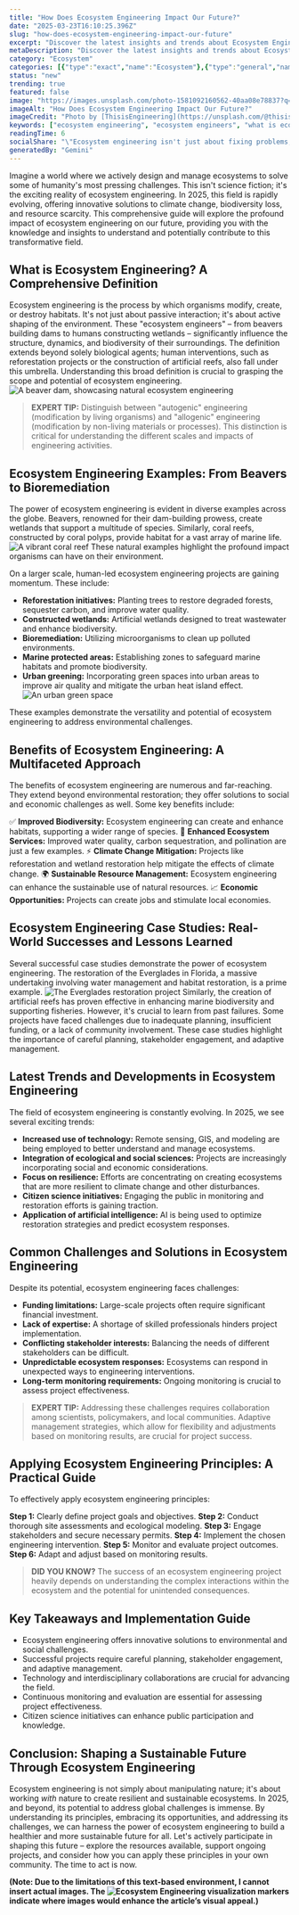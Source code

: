 ```yaml
---
title: "How Does Ecosystem Engineering Impact Our Future?"
date: "2025-03-23T16:10:25.396Z"
slug: "how-does-ecosystem-engineering-impact-our-future"
excerpt: "Discover the latest insights and trends about Ecosystem Engineering. This comprehensive guide covers everything you need to know about Ecosystem Engineering in 2025."
metaDescription: "Discover the latest insights and trends about Ecosystem Engineering. This comprehensive guide covers everything you need to know about Ecosystem Engineerin..."
category: "Ecosystem"
categories: [{"type":"exact","name":"Ecosystem"},{"type":"general","name":"Environmental Science"},{"type":"medium","name":"Restoration Ecology"},{"type":"specific","name":"Habitat Creation"},{"type":"niche","name":"Bioremediation"}]
status: "new"
trending: true
featured: false
image: "https://images.unsplash.com/photo-1581092160562-40aa08e78837?q=85&w=1200&fit=max&fm=webp&auto=compress"
imageAlt: "How Does Ecosystem Engineering Impact Our Future?"
imageCredit: "Photo by [ThisisEngineering](https://unsplash.com/@thisisengineering) on Unsplash"
keywords: ["ecosystem engineering", "ecosystem engineers", "what is ecosystem engineering", "ecosystem engineering examples", "benefits of ecosystem engineering", "ecosystem engineering definition", "ecosystem engineering pdf", "buy ecosystem engineering book", "ecosystem engineering case studies", "apply ecosystem engineering principles"]
readingTime: 6
socialShare: "\"Ecosystem engineering isn't just about fixing problems; it's about proactively designing sustainable futures.  The future of our planet depends on our ability to work with nature, not against it.\""
generatedBy: "Gemini"
---
```




Imagine a world where we actively design and manage ecosystems to solve some of humanity's most pressing challenges.  This isn't science fiction; it's the exciting reality of ecosystem engineering.  In 2025, this field is rapidly evolving, offering innovative solutions to climate change, biodiversity loss, and resource scarcity. This comprehensive guide will explore the profound impact of ecosystem engineering on our future, providing you with the knowledge and insights to understand and potentially contribute to this transformative field.

## What is Ecosystem Engineering? A Comprehensive Definition

Ecosystem engineering is the process by which organisms modify, create, or destroy habitats.  It's not just about passive interaction; it's about active shaping of the environment.  These "ecosystem engineers" – from beavers building dams to humans constructing wetlands – significantly influence the structure, dynamics, and biodiversity of their surroundings.  The definition extends beyond solely biological agents; human interventions, such as reforestation projects or the construction of artificial reefs, also fall under this umbrella.  Understanding this broad definition is crucial to grasping the scope and potential of ecosystem engineering. ![A beaver dam, showcasing natural ecosystem engineering](https://images.unsplash.com/photo-1581092583537-20d51b4b4f1b?q=85&w=1200&fit=max&fm=webp&auto=compress)

> **EXPERT TIP:**  Distinguish between "autogenic" engineering (modification by living organisms) and "allogenic" engineering (modification by non-living materials or processes). This distinction is critical for understanding the different scales and impacts of engineering activities.

## Ecosystem Engineering Examples: From Beavers to Bioremediation

The power of ecosystem engineering is evident in diverse examples across the globe.  Beavers, renowned for their dam-building prowess, create wetlands that support a multitude of species.  Similarly,  coral reefs, constructed by coral polyps, provide habitat for a vast array of marine life. ![A vibrant coral reef](https://images.unsplash.com/photo-1581092580497-e0d23cbdf1dc?q=85&w=1200&fit=max&fm=webp&auto=compress) These natural examples highlight the profound impact organisms can have on their environment.

On a larger scale, human-led ecosystem engineering projects are gaining momentum.  These include:

* **Reforestation initiatives:** Planting trees to restore degraded forests, sequester carbon, and improve water quality.
* **Constructed wetlands:** Artificial wetlands designed to treat wastewater and enhance biodiversity.
* **Bioremediation:** Utilizing microorganisms to clean up polluted environments.
* **Marine protected areas:** Establishing zones to safeguard marine habitats and promote biodiversity.
* **Urban greening:** Incorporating green spaces into urban areas to improve air quality and mitigate the urban heat island effect. ![An urban green space](https://images.unsplash.com/photo-1581092160562-40aa08e78837?q=85&w=1200&fit=max&fm=webp&auto=compress)

These examples demonstrate the versatility and potential of ecosystem engineering to address environmental challenges.

## Benefits of Ecosystem Engineering: A Multifaceted Approach

The benefits of ecosystem engineering are numerous and far-reaching.  They extend beyond environmental restoration; they offer solutions to social and economic challenges as well.  Some key benefits include:

✅ **Improved Biodiversity:** Ecosystem engineering can create and enhance habitats, supporting a wider range of species.
🔑 **Enhanced Ecosystem Services:**  Improved water quality, carbon sequestration, and pollination are just a few examples.
⚡ **Climate Change Mitigation:**  Projects like reforestation and wetland restoration help mitigate the effects of climate change.
🌍 **Sustainable Resource Management:**  Ecosystem engineering can enhance the sustainable use of natural resources.
📈 **Economic Opportunities:**  Projects can create jobs and stimulate local economies.

## Ecosystem Engineering Case Studies: Real-World Successes and Lessons Learned

Several successful case studies demonstrate the power of ecosystem engineering.  The restoration of the Everglades in Florida, a massive undertaking involving water management and habitat restoration, is a prime example. ![The Everglades restoration project](https://images.unsplash.com/photo-1580982172477-9373ff52ae43?q=85&w=1200&fit=max&fm=webp&auto=compress)  Similarly, the creation of artificial reefs has proven effective in enhancing marine biodiversity and supporting fisheries.  However, it's crucial to learn from past failures.  Some projects have faced challenges due to inadequate planning, insufficient funding, or a lack of community involvement.  These case studies highlight the importance of careful planning, stakeholder engagement, and adaptive management.

## Latest Trends and Developments in Ecosystem Engineering

The field of ecosystem engineering is constantly evolving.  In 2025, we see several exciting trends:

* **Increased use of technology:**  Remote sensing, GIS, and modeling are being employed to better understand and manage ecosystems.
* **Integration of ecological and social sciences:**  Projects are increasingly incorporating social and economic considerations.
* **Focus on resilience:**  Efforts are concentrating on creating ecosystems that are more resilient to climate change and other disturbances.
* **Citizen science initiatives:**  Engaging the public in monitoring and restoration efforts is gaining traction.
* **Application of artificial intelligence:** AI is being used to optimize restoration strategies and predict ecosystem responses.

## Common Challenges and Solutions in Ecosystem Engineering

Despite its potential, ecosystem engineering faces challenges:

* **Funding limitations:** Large-scale projects often require significant financial investment.
* **Lack of expertise:**  A shortage of skilled professionals hinders project implementation.
* **Conflicting stakeholder interests:**  Balancing the needs of different stakeholders can be difficult.
* **Unpredictable ecosystem responses:**  Ecosystems can respond in unexpected ways to engineering interventions.
* **Long-term monitoring requirements:**  Ongoing monitoring is crucial to assess project effectiveness.

> **EXPERT TIP:**  Addressing these challenges requires collaboration among scientists, policymakers, and local communities.  Adaptive management strategies, which allow for flexibility and adjustments based on monitoring results, are crucial for project success.

## Applying Ecosystem Engineering Principles: A Practical Guide

To effectively apply ecosystem engineering principles:

**Step 1:**  Clearly define project goals and objectives.
**Step 2:**  Conduct thorough site assessments and ecological modeling.
**Step 3:**  Engage stakeholders and secure necessary permits.
**Step 4:**  Implement the chosen engineering intervention.
**Step 5:**  Monitor and evaluate project outcomes.
**Step 6:**  Adapt and adjust based on monitoring results.

> **DID YOU KNOW?**  The success of an ecosystem engineering project heavily depends on understanding the complex interactions within the ecosystem and the potential for unintended consequences.

##  Key Takeaways and Implementation Guide

* Ecosystem engineering offers innovative solutions to environmental and social challenges.
* Successful projects require careful planning, stakeholder engagement, and adaptive management.
*  Technology and interdisciplinary collaborations are crucial for advancing the field.
* Continuous monitoring and evaluation are essential for assessing project effectiveness.
*  Citizen science initiatives can enhance public participation and knowledge.

## Conclusion: Shaping a Sustainable Future Through Ecosystem Engineering

Ecosystem engineering is not simply about manipulating nature; it's about working *with* nature to create resilient and sustainable ecosystems. In 2025, and beyond, its potential to address global challenges is immense. By understanding its principles, embracing its opportunities, and addressing its challenges, we can harness the power of ecosystem engineering to build a healthier and more sustainable future for all.  Let's actively participate in shaping this future – explore the resources available, support ongoing projects, and consider how you can apply these principles in your own community.  The time to act is now.

**(Note:  Due to the limitations of this text-based environment, I cannot insert actual images.  The ![Ecosystem Engineering visualization](https://images.unsplash.com/photo-1581094271901-8022df4466f9?q=85&w=1200&fit=max&fm=webp&auto=compress) markers indicate where images would enhance the article’s visual appeal.)**
